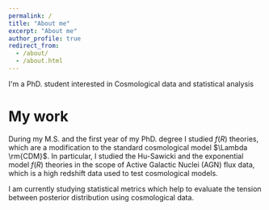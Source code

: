 ```yaml
---
permalink: /
title: "About me"
excerpt: "About me"
author_profile: true
redirect_from: 
  - /about/
  - /about.html
---
```


I'm a PhD. student interested in Cosmological data and statistical analysis

My work
======

During my M.S. and the first year of my PhD. degree I studied $f(R)$ theories, which are a modification to the standard cosmological model $\Lambda \rm{CDM}$. In particular, I studied the Hu-Sawicki and the exponential model $f(R)$ theories in the scope of Active Galactic Nuclei (AGN) flux data, which is a high redshift data used to test cosmological models.

I am currently studying statistical metrics which help to evaluate the tension between posterior distribution using cosmological data.